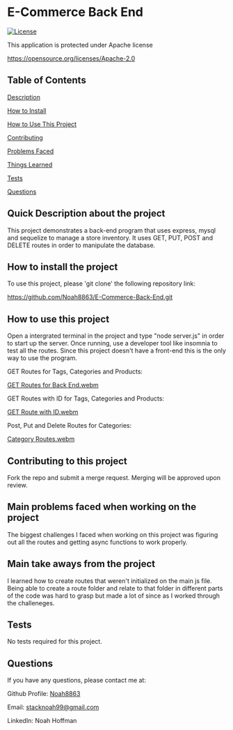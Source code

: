   # E-Commerce Back End 


  [![License](https://img.shields.io/badge/License-Apache_2.0-blue.svg)](https://opensource.org/licenses/Apache-2.0)

  This application is protected under Apache license

  https://opensource.org/licenses/Apache-2.0 


  ## Table of Contents
  [Description](#quick-description-about-the-project)

  [How to Install](#how-to-install-the-project)

  [How to Use This Project](#how-to-use-this-project)

  [Contributing](#contributing-to-this-project)

  [Problems Faced](#main-problems-faced-when-working-on-the-project)

  [Things Learned](#main-take-aways-from-the-project)

  [Tests](#tests)

  [Questions](#questions)


  ## Quick Description about the project 

  This project demonstrates a back-end program that uses express, mysql and sequelize to manage a store inventory. It uses GET, PUT, POST and DELETE routes in order to manipulate the database.  

  ## How to install the project 

  To use this project, please 'git clone' the following repository link: 

  https://github.com/Noah8863/E-Commerce-Back-End.git 

  ## How to use this project 

  Open a intergrated terminal in the project and type "node server.js" in order to start up the server. Once running, use a developer tool like insomnia to test all the routes. Since this project doesn't have a front-end this is the only way to use the program. 
  
  GET Routes for Tags, Categories and Products:
  
  [GET Routes for Back End.webm](https://user-images.githubusercontent.com/60634270/178601017-2c3ae071-43ae-4ef5-b32b-d6898e296164.webm)

  GET Routes with ID for Tags, Categories and Products: 
  
  [GET Route with ID.webm](https://user-images.githubusercontent.com/60634270/178601516-17031b58-2b6f-42a0-a3f3-42b4ba22ea63.webm)


  Post, Put and Delete Routes for Categories: 
  
  [Category Routes.webm](https://user-images.githubusercontent.com/60634270/178608707-0ae5a507-11f5-490a-80ff-82da1ffa0858.webm)



  ## Contributing to this project
  Fork the repo and submit a merge request. Merging will be approved upon review.  

  ## Main problems faced when working on the project 
 
  The biggest challenges I faced when working on this project was figuring out all the routes and getting async functions to work properly. 

  ## Main take aways from the project 

  I learned how to create routes that weren't initialized on the main js file. Being able to create a route folder and relate to that folder in different parts of the code was hard to grasp but made a lot of since as I worked through the challeneges.   

  ## Tests 

  No tests required for this project.  

  ## Questions 

  If you have any questions, please contact me at: 
 
  Github Profile: [Noah8863](https://github.com/Noah8863)  

  Email: stacknoah99@gmail.com 

  LinkedIn: Noah Hoffman
